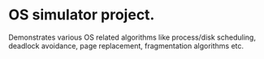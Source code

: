 # OS simulator project.

Demonstrates various OS related algorithms like process/disk scheduling, deadlock avoidance, page replacement, fragmentation algorithms etc.

